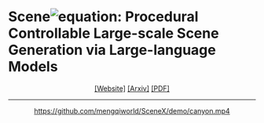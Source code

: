 # Scene![equation](https://latex.codecogs.com/svg.image?\LARGE&space;\mathcal{X}): Procedural Controllable Large-scale Scene Generation via Large-language Models
<div align="center">

[[Website]](https://mengqiworld.github.io/SceneX/)
[[Arxiv]]()
[[PDF]]()
_____________________________________________________________________
https://github.com/mengqiworld/SceneX/demo/canyon.mp4
</div>
